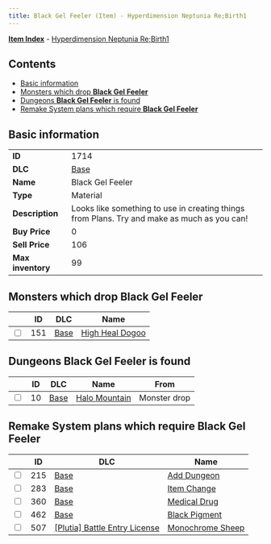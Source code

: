 ```yaml
---
title: Black Gel Feeler (Item) - Hyperdimension Neptunia Re;Birth1
---
```


[**Item Index**](/neptunia/rb1/item/index.html) - [Hyperdimension Neptunia Re;Birth1](/neptunia/rb1)

## Contents

- [Basic information](#basic-information)
- [Monsters which drop **Black Gel Feeler**](#monsters-which-drop-black-gel-feeler)
- [Dungeons **Black Gel Feeler** is found](#dungeons-black-gel-feeler-is-found)
- [Remake System plans which require **Black Gel Feeler**](#remake-system-plans-which-require-black-gel-feeler)

## Basic information

|   |   |
| -- | -- |
| **ID** | 1714 |
| **DLC** | [Base](/neptunia/rb1/dlc/1-base.html) |
| **Name** | Black Gel Feeler |
| **Type** | Material |
| **Description** | Looks like something to use in creating things from Plans. Try and make as much as you can! |
| **Buy Price** | 0 |
| **Sell Price** | 106 |
| **Max inventory** | 99 |


## Monsters which drop **Black Gel Feeler**

|    | ID | DLC | Name |
| -- | -- | --- | ---- |
| <input type="checkbox" id="rb1-monster-1-151" class="trackbox" /> | 151 | [Base](/neptunia/rb1/dlc/1-base.html) | [High Heal Dogoo](/neptunia/rb1/monster/1-151-high-heal-dogoo.html) |


## Dungeons **Black Gel Feeler** is found

|    | ID | DLC | Name | From |
| -- | -- | --- | ---- | ---- |
| <input type="checkbox" id="rb1-dungeon-1-10" class="trackbox" /> | 10 | [Base](/neptunia/rb1/dlc/1-base.html) | [Halo Mountain](/neptunia/rb1/dungeon/1-10-halo-mountain.html) | Monster drop |


## Remake System plans which require **Black Gel Feeler**

|    | ID | DLC | Name |
| -- | -- | --- | ---- |
| <input type="checkbox" id="rb1-quest-1-215" class="trackbox" /> | 215 | [Base](/neptunia/rb1/dlc/1-base.html) | [Add Dungeon](/neptunia/rb1/quest/1-215-add-dungeon.html) |
| <input type="checkbox" id="rb1-quest-1-283" class="trackbox" /> | 283 | [Base](/neptunia/rb1/dlc/1-base.html) | [Item Change](/neptunia/rb1/quest/1-283-item-change.html) |
| <input type="checkbox" id="rb1-quest-1-360" class="trackbox" /> | 360 | [Base](/neptunia/rb1/dlc/1-base.html) | [Medical Drug](/neptunia/rb1/quest/1-360-medical-drug.html) |
| <input type="checkbox" id="rb1-quest-1-462" class="trackbox" /> | 462 | [Base](/neptunia/rb1/dlc/1-base.html) | [Black Pigment](/neptunia/rb1/quest/1-462-black-pigment.html) |
| <input type="checkbox" id="rb1-quest-7-507" class="trackbox" /> | 507 | [[Plutia] Battle Entry License](/neptunia/rb1/dlc/7-plutia.html) | [Monochrome Sheep](/neptunia/rb1/quest/7-507-monochrome-sheep.html) |
